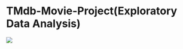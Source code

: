 # TMdb-Movie-Project(Exploratory Data Analysis)

![](https://play-lh.googleusercontent.com/IO3niAyss5tFXAQP176P0Jk5rg_A_hfKPNqzC4gb15WjLPjo5I-f7oIZ9Dqxw2wPBAg)

